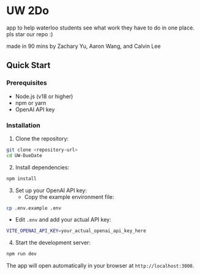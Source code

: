 # UW 2Do

app to help waterloo students see what work they have to do in one place. pls star our repo :)

made in 90 mins by Zachary Yu, Aaron Wang, and Calvin Lee

## Quick Start

### Prerequisites

- Node.js (v18 or higher)
- npm or yarn
- OpenAI API key

### Installation

1. Clone the repository:

```bash
git clone <repository-url>
cd UW-DueDate
```

2. Install dependencies:

```bash
npm install
```

3. Set up your OpenAI API key:
   - Copy the example environment file:

```bash
cp .env.example .env
```

- Edit `.env` and add your actual API key:

```bash
VITE_OPENAI_API_KEY=your_actual_openai_api_key_here
```

4. Start the development server:

```bash
npm run dev
```

The app will open automatically in your browser at `http://localhost:3000`.
